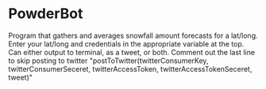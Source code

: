 # PowderBot
Program that gathers and averages snowfall amount forecasts for a lat/long.
Enter your lat/long and credentials in the appropriate variable at the top.  
Can either output to terminal, as a tweet, or both.
Comment out the last line to skip posting to twitter "postToTwitter(twitterConsumerKey, twitterConsumerSeceret, twitterAccessToken, twitterAccessTokenSeceret, tweet)"
